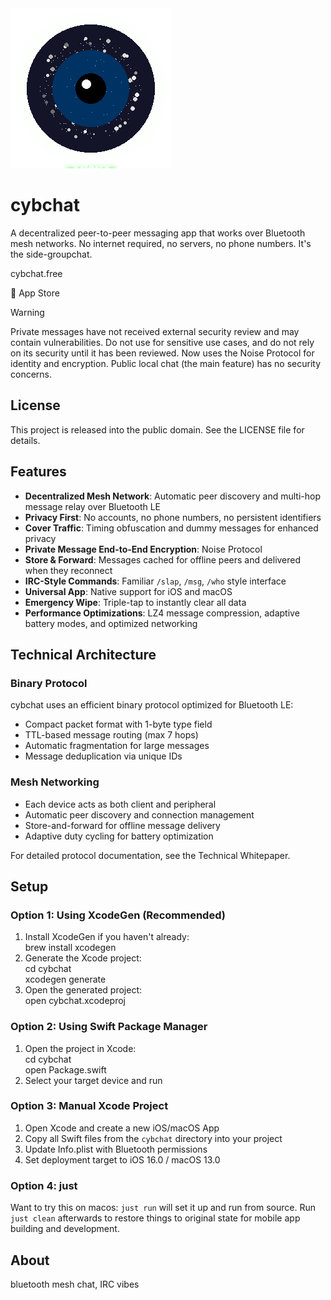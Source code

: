 <img width="256" height="256" alt="CybChat Logo" src="cybchat_logo.png" />

# cybchat

A decentralized peer-to-peer messaging app that works over Bluetooth mesh networks. No internet required, no servers, no phone numbers. It's the side-groupchat.

cybchat.free

📲 App Store

Warning

Private messages have not received external security review and may contain vulnerabilities. Do not use for sensitive use cases, and do not rely on its security until it has been reviewed. Now uses the Noise Protocol for identity and encryption. Public local chat (the main feature) has no security concerns.

## License

This project is released into the public domain. See the LICENSE file for details.

## Features

* **Decentralized Mesh Network**: Automatic peer discovery and multi-hop message relay over Bluetooth LE
* **Privacy First**: No accounts, no phone numbers, no persistent identifiers
* **Cover Traffic**: Timing obfuscation and dummy messages for enhanced privacy
* **Private Message End-to-End Encryption**: Noise Protocol
* **Store & Forward**: Messages cached for offline peers and delivered when they reconnect
* **IRC-Style Commands**: Familiar `/slap`, `/msg`, `/who` style interface
* **Universal App**: Native support for iOS and macOS
* **Emergency Wipe**: Triple-tap to instantly clear all data
* **Performance Optimizations**: LZ4 message compression, adaptive battery modes, and optimized networking

## Technical Architecture

### Binary Protocol

cybchat uses an efficient binary protocol optimized for Bluetooth LE:

* Compact packet format with 1-byte type field
* TTL-based message routing (max 7 hops)
* Automatic fragmentation for large messages
* Message deduplication via unique IDs

### Mesh Networking

* Each device acts as both client and peripheral
* Automatic peer discovery and connection management
* Store-and-forward for offline message delivery
* Adaptive duty cycling for battery optimization

For detailed protocol documentation, see the Technical Whitepaper.

## Setup

### Option 1: Using XcodeGen (Recommended)

1. Install XcodeGen if you haven't already:  
brew install xcodegen
2. Generate the Xcode project:  
cd cybchat  
xcodegen generate
3. Open the generated project:  
open cybchat.xcodeproj

### Option 2: Using Swift Package Manager

1. Open the project in Xcode:  
cd cybchat  
open Package.swift
2. Select your target device and run

### Option 3: Manual Xcode Project

1. Open Xcode and create a new iOS/macOS App
2. Copy all Swift files from the `cybchat` directory into your project
3. Update Info.plist with Bluetooth permissions
4. Set deployment target to iOS 16.0 / macOS 13.0

### Option 4: just

Want to try this on macos: `just run` will set it up and run from source. Run `just clean` afterwards to restore things to original state for mobile app building and development.

## About

 bluetooth mesh chat, IRC vibes
